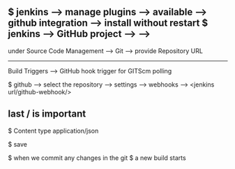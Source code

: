 $ jenkins --> manage plugins --> available --> github integration --> install without restart
$ jenkins --> GitHub project --> <provide the project url> --> 
---------------------------------------
under
Source Code Management
-->  Git --> provide Repository URL

------------------------------------
Build Triggers
--> GitHub hook trigger for GITScm polling

$ github --> select the repository --> settings --> webhooks --> <jenkins url/github-webhook/> 
## last / is important

$ Content type
application/json

$ save

$ when we commit any changes in the git 
$ a new build starts
